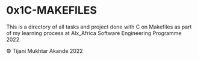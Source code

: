 # 0x1C-MAKEFILES

This is a directory of all tasks and project done with C on Makefiles as part of my learning process at Alx_Africa Software Engineering Programme 2022

© Tijani Mukhtar Akande 2022
